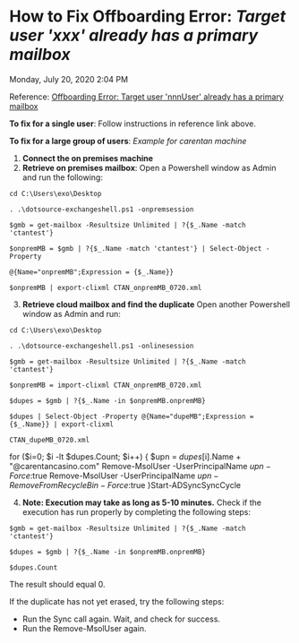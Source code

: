 # How to Fix Offboarding Error: *Target user 'xxx' already has a primary mailbox* 
Monday, July 20, 2020
2:04 PM

Reference: [Offboarding Error: Target user 'nnnUser' already has a primary mailbox](https://microsoft.sharepoint.com/_forms/default.aspx)
 
**To fix for a single user**: Follow instructions in reference link above.
 
**To fix for a large group of users**:
 *Example for carentan machine*
1. **Connect the on premises machine**
2. **Retrieve on premises mailbox**: Open a Powershell window as Admin and run the following:

`cd C:\Users\exo\Desktop`

`. .\dotsource-exchangeshell.ps1 -onpremsession`

`$gmb = get-mailbox -Resultsize Unlimited | ?{$_.Name -match 'ctantest'}`

`$onpremMB = $gmb | ?{$_.Name -match 'ctantest'} | Select-Object -Property` 

`@{Name="onpremMB";Expression = {$_.Name}}` 

`$onpremMB | export-clixml CTAN_onpremMB_0720.xml`
 
3. **Retrieve cloud mailbox and find the duplicate**
Open another Powershell window as Admin and run:

`cd C:\Users\exo\Desktop`

`. .\dotsource-exchangeshell.ps1 -onlinesession`

`$gmb = get-mailbox -Resultsize Unlimited | ?{$_.Name -match 'ctantest'}`

`$onpremMB = import-clixml CTAN_onpremMB_0720.xml`

`$dupes = $gmb | ?{$_.Name -in $onpremMB.onpremMB}`

`$dupes | Select-Object -Property @{Name="dupeMB";Expression = {$_.Name}} | export-clixml`

`CTAN_dupeMB_0720.xml`

for ($i=0; $i -lt $dupes.Count; $i++) {
$upn = $dupes[$i].Name + "@carentancasino.com"
Remove-MsolUser -UserPrincipalName $upn -Force:$true
Remove-MsolUser -UserPrincipalName $upn -RemoveFromRecycleBin -Force:$true }Start-ADSyncSyncCycle
 
 
4. **Note: Execution may take as long as 5-10 minutes.**
Check if the execution has run properly by completing the following steps:

`$gmb = get-mailbox -Resultsize Unlimited | ?{$_.Name -match 'ctantest'}`

`$dupes = $gmb | ?{$_.Name -in $onpremMB.onpremMB}`

`$dupes.Count`

The result should equal 0.

If the duplicate has not yet erased, try the following steps:
* Run the Sync call again. Wait, and check for success.
* Run the Remove-MsolUser again.

